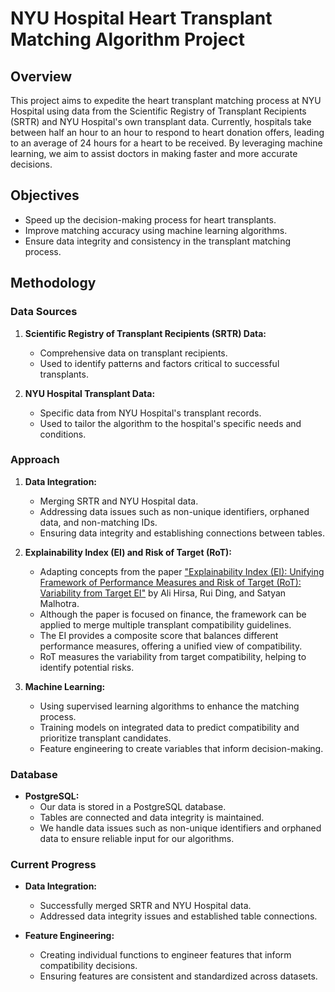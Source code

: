 # NYU Hospital Heart Transplant Matching Algorithm Project

## Overview

This project aims to expedite the heart transplant matching process at NYU Hospital using data from the Scientific Registry of Transplant Recipients (SRTR) and NYU Hospital's own transplant data. Currently, hospitals take between half an hour to an hour to respond to heart donation offers, leading to an average of 24 hours for a heart to be received. By leveraging machine learning, we aim to assist doctors in making faster and more accurate decisions.

## Objectives

- Speed up the decision-making process for heart transplants.
- Improve matching accuracy using machine learning algorithms.
- Ensure data integrity and consistency in the transplant matching process.

## Methodology

### Data Sources

1. **Scientific Registry of Transplant Recipients (SRTR) Data:**
   - Comprehensive data on transplant recipients.
   - Used to identify patterns and factors critical to successful transplants.

2. **NYU Hospital Transplant Data:**
   - Specific data from NYU Hospital's transplant records.
   - Used to tailor the algorithm to the hospital's specific needs and conditions.

### Approach

1. **Data Integration:**
   - Merging SRTR and NYU Hospital data.
   - Addressing data issues such as non-unique identifiers, orphaned data, and non-matching IDs.
   - Ensuring data integrity and establishing connections between tables.

2. **Explainability Index (EI) and Risk of Target (RoT):**
   - Adapting concepts from the paper ["Explainability Index (EI): Unifying Framework of Performance Measures and Risk of Target (RoT): Variability from Target EI"](https://ssrn.com/abstract=4335455) by Ali Hirsa, Rui Ding, and Satyan Malhotra.
   - Although the paper is focused on finance, the framework can be applied to merge multiple transplant compatibility guidelines.
   - The EI provides a composite score that balances different performance measures, offering a unified view of compatibility.
   - RoT measures the variability from target compatibility, helping to identify potential risks.

3. **Machine Learning:**
   - Using supervised learning algorithms to enhance the matching process.
   - Training models on integrated data to predict compatibility and prioritize transplant candidates.
   - Feature engineering to create variables that inform decision-making.

### Database

- **PostgreSQL:**
  - Our data is stored in a PostgreSQL database.
  - Tables are connected and data integrity is maintained.
  - We handle data issues such as non-unique identifiers and orphaned data to ensure reliable input for our algorithms.

### Current Progress

- **Data Integration:**
  - Successfully merged SRTR and NYU Hospital data.
  - Addressed data integrity issues and established table connections.

- **Feature Engineering:**
  - Creating individual functions to engineer features that inform compatibility decisions.
  - Ensuring features are consistent and standardized across datasets.
